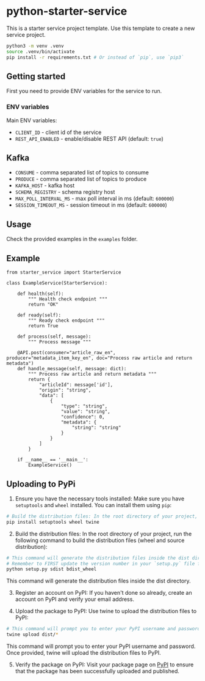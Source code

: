 # python-starter-service

This is a starter service project template.
Use this template to create a new service project.

```bash
python3 -m venv .venv
source .venv/bin/activate
pip install -r requirements.txt # Or instead of `pip`, use `pip3`
```

## Getting started

First you need to provide ENV variables for the service to run.

### ENV variables

Main ENV variables:

- `CLIENT_ID` - client id of the service
- `REST_API_ENABLED` - enable/disable REST API (default: `true`)

## Kafka

- `CONSUME` - comma separated list of topics to consume
- `PRODUCE` - comma separated list of topics to produce
- `KAFKA_HOST` - kafka host
- `SCHEMA_REGISTRY` - schema registry host
- `MAX_POLL_INTERVAL_MS` - max poll interval in ms (default: `600000`)
- `SESSION_TIMEOUT_MS` - session timeout in ms (default: `600000`)

## Usage

Check the provided examples in the `examples` folder.

## Example

    from starter_service import StarterService
    
    class ExampleService(StarterService):

        def health(self):
            """ Health check endpoint """
            return "OK"

        def ready(self):
            """ Ready check endpoint """    
            return True
    
        def process(self, message):
            """ Process message """

        @API.post(consumer="article_raw_en", producer="metadata_item_key_en", doc="Process raw article and return metadata")
        def handle_message(self, message: dict):
            """ Process raw article and return metadata """
            return {
                "articleId": message['id'],
                "origin": "string",
                "data": [
                    {
                        "type": "string",
                        "value": "string",
                        "confidence": 0,
                        "metadata": {
                            "string": "string"
                        }
                    }
                ]
            }

        if __name__ == '__main__':
            ExampleService()
    


## Uploading to PyPi

1. Ensure you have the necessary tools installed: Make sure you have `setuptools` and `wheel` installed. You can install them using `pip`:

```bash
# Build the distribution files: In the root directory of your project, run the following command to build the distribution files (wheel and source distribution):
pip install setuptools wheel twine
```

2. Build the distribution files: In the root directory of your project, run the following command to build the distribution files (wheel and source distribution):

```bash
# This command will generate the distribution files inside the dist directory.
# Remember to FIRST update the version number in your `setup.py` file for each new release to avoid conflicts.
python setup.py sdist bdist_wheel
```
This command will generate the distribution files inside the dist directory.

3. Register an account on PyPI: If you haven't done so already, create an account on PyPI and verify your email address.

4. Upload the package to PyPI: Use twine to upload the distribution files to PyPI:

```bash
# This command will prompt you to enter your PyPI username and password. Once provided, twine will upload the distribution files to PyPI.
twine upload dist/*
```
This command will prompt you to enter your PyPI username and password. Once provided, twine will upload the distribution files to PyPI.

5. Verify the package on PyPI: Visit your package page on [PyPI](https://pypi.org/project/osint-python-test-bed-adapter/) to ensure that the package has been successfully uploaded and published.

